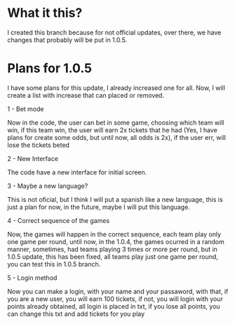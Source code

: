# What it this?
I created this branch because for not official updates, over there, we have changes that probably will be put in 1.0.5.

# Plans for 1.0.5
I have some plans for this update, I already increased one for all. Now, I will create a list with increase that can placed or removed.

1 - Bet mode

Now in the code, the user can bet in some game, choosing which team will win, if this team win, the user will earn 2x tickets that he had (Yes, I have plans for create some odds, but until now, all odds is 2x), if the user err, will lose the tickets beted

2 - New Interface

The code have a new interface for initial screen.

3 - Maybe a new language?

This is not oficial, but I think I will put a spanish like a new language, this is just a plan for now, in the future, maybe I will put this language.

4 - Correct sequence of the games

Now, the games will happen in the correct sequence, each team play only one game per round, until now, in the 1.0.4, the games ocurred in a random manner, sometimes, had teams playing 3 times or more per round, but in 1.0.5 update, this has been fixed, all teams play just one game per round, you can test this in 1.0.5 branch.

5 - Login method

Now you can make a login, with your name and your passaword, with that, if you are a new user, you will earn 100 tickets, if not, you will login with your points already obtained, all login is placed in txt, if you lose all points, you can change this txt and add tickets for you play
